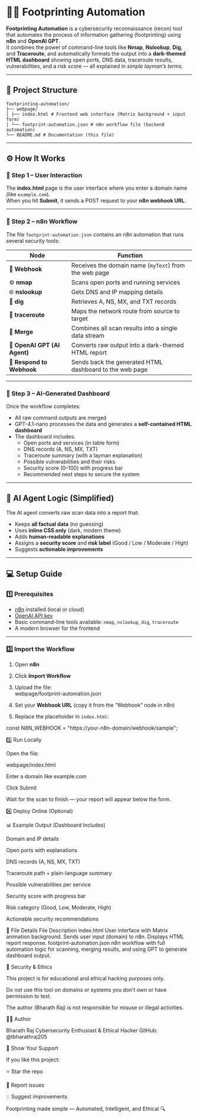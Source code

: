 # 🕵️‍♂️ Footprinting Automation

**Footprinting Automation** is a cybersecurity reconnaissance (recon) tool that automates the process of information gathering (footprinting) using **n8n** and **OpenAI GPT**.  
It combines the power of command-line tools like **Nmap**, **Nslookup**, **Dig**, and **Traceroute**, and automatically formats the output into a **dark-themed HTML dashboard** showing open ports, DNS data, traceroute results, vulnerabilities, and a risk score — all explained in *simple layman’s terms*.

---
## 📁 Project Structure
```
footprinting-automation/
├── webpage/
│ ├── index.html # Frontend web interface (Matrix background + input form)
│ └── footprint-automation.json # n8n workflow file (backend automation)
└── README.md # Documentation (this file)

```

---

## ⚙️ How It Works

### 🔹 Step 1 – User Interaction
The **index.html** page is the user interface where you enter a domain name (like `example.com`).  
When you hit **Submit**, it sends a POST request to your **n8n webhook URL**.

---

### 🔹 Step 2 – n8n Workflow
The file `footprint-automation.json` contains an n8n automation that runs several security tools:

| Node | Function |
|------|-----------|
| 🧩 **Webhook** | Receives the domain name (`myText`) from the web page |
| ⚙️ **nmap** | Scans open ports and running services |
| 🌐 **nslookup** | Gets DNS and IP mapping details |
| 📡 **dig** | Retrieves A, NS, MX, and TXT records |
| 🚦 **traceroute** | Maps the network route from source to target |
| 🔗 **Merge** | Combines all scan results into a single data stream |
| 💬 **OpenAI GPT (AI Agent)** | Converts raw output into a dark-themed HTML report |
| 🧠 **Respond to Webhook** | Sends back the generated HTML dashboard to the web page |

---

### 🔹 Step 3 – AI-Generated Dashboard
Once the workflow completes:
- All raw command outputs are merged
- GPT-4.1-nano processes the data and generates a **self-contained HTML dashboard**
- The dashboard includes:
  - Open ports and services (in table form)
  - DNS records (A, NS, MX, TXT)
  - Traceroute summary (with a layman explanation)
  - Possible vulnerabilities and their risks
  - Security score (0–100) with progress bar
  - Recommended next steps to secure the system

---

## 🧠 AI Agent Logic (Simplified)
The AI agent converts raw scan data into a report that:
- Keeps **all factual data** (no guessing)
- Uses **inline CSS only** (dark, modern theme)
- Adds **human-readable explanations**
- Assigns a **security score** and **risk label** (Good / Low / Moderate / High)
- Suggests **actionable improvements**

---

## 💻 Setup Guide

### 1️⃣ Prerequisites
- [n8n](https://n8n.io) installed (local or cloud)
- [OpenAI API key](https://platform.openai.com/)
- Basic command-line tools available: `nmap`, `nslookup`, `dig`, `traceroute`
- A modern browser for the frontend

---

### 2️⃣ Import the Workflow

1. Open **n8n**  
2. Click **Import Workflow**  
3. Upload the file:  
webpage/footprint-automation.json

4. Set your **Webhook URL** (copy it from the “Webhook” node in n8n)  
5. Replace the placeholder in `index.html`:


const N8N_WEBHOOK = "https://your-n8n-domain/webhook/sample";

3️⃣ Run Locally

Open the file:

webpage/index.html


Enter a domain like example.com

Click Submit

Wait for the scan to finish — your report will appear below the form.

4️⃣ Deploy Online (Optional)


📊 Example Output (Dashboard Includes)

Domain and IP details

Open ports with explanations

DNS records (A, NS, MX, TXT)

Traceroute path + plain-language summary

Possible vulnerabilities per service

Security score with progress bar

Risk category (Good, Low, Moderate, High)

Actionable security recommendations

🧩 File Details
File	Description
index.html	User interface with Matrix animation background. Sends user input (domain) to n8n. Displays HTML report response.
footprint-automation.json	n8n workflow with full automation logic for scanning, merging results, and using GPT to generate dashboard output.

🔐 Security & Ethics

This project is for educational and ethical hacking purposes only.

Do not use this tool on domains or systems you don’t own or have permission to test.

The author (Bharath Raj) is not responsible for misuse or illegal activities.

🧑‍💻 Author

Bharath Raj
Cybersecurity Enthusiast & Ethical Hacker
GitHub: @tbharathraj205


🌟 Show Your Support

If you like this project:

⭐ Star the repo

🐛 Report issues

💡 Suggest improvements

Footprinting made simple — Automated, Intelligent, and Ethical 🔍
